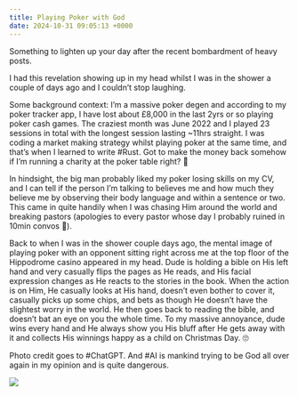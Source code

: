 ```yaml
---
title: Playing Poker with God
date: 2024-10-31 09:05:13 +0000
---
```


Something to lighten up your day after the recent bombardment of heavy posts.

I had this revelation showing up in my head whilst I was in the shower a couple of days ago and I couldn’t stop laughing.

Some background context: I’m a massive poker degen and according to my poker tracker app, I have lost about £8,000 in the last 2yrs or so playing poker cash games. The craziest month was June 2022 and I played 23 sessions in total with the longest session lasting ~11hrs straight. I was coding a market making strategy whilst playing poker at the same time, and that’s when I learned to write #Rust. Got to make the money back somehow if I’m running a charity at the poker table right? 🤷

In hindsight, the big man probably liked my poker losing skills on my CV, and I can tell if the person I’m talking to believes me and how much they believe me by observing their body language and within a sentence or two. This came in quite handily when I was chasing Him around the world and breaking pastors (apologies to every pastor whose day I probably ruined in 10min convos 🙏).

Back to when I was in the shower couple days ago, the mental image of playing poker with an opponent sitting right across me at the top floor of the Hippodrome casino appeared in my head. Dude is holding a bible on His left hand and very casually flips the pages as He reads, and His facial expression changes as He reacts to the stories in the book. When the action is on Him, He casually looks at His hand, doesn’t even bother to cover it, casually picks up some chips, and bets as though He doesn’t have the slightest worry in the world. He then goes back to reading the bible, and doesn’t bat an eye on you the whole time. To my massive annoyance, dude wins every hand and He always show you His bluff after He gets away with it and collects His winnings happy as a child on Christmas Day. 🙄

Photo credit goes to #ChatGPT. And #AI is mankind trying to be God all over again in my opinion and is quite dangerous.

![](/809adf2d187b4f63df1ed17d769c4942.png)